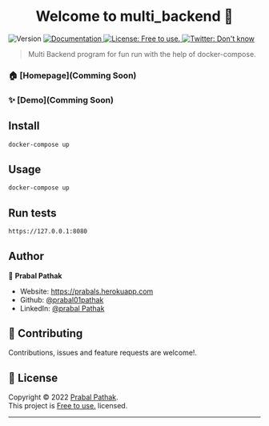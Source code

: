 <h1 align="center">Welcome to multi_backend 👋</h1>
<p>
  <img alt="Version" src="https://img.shields.io/badge/version-1.0.0-blue.svg?cacheSeconds=2592000" />
  <a href="Comming Soon" target="_blank">
    <img alt="Documentation" src="https://img.shields.io/badge/documentation-yes-brightgreen.svg" />
  </a>
  <a href="Nothing" target="_blank">
    <img alt="License: Free to use." src="https://img.shields.io/badge/License-Free to use.-yellow.svg" />
  </a>
  <a href="https://twitter.com/Don't know" target="_blank">
    <img alt="Twitter: Don't know" src="https://img.shields.io/twitter/follow/Don't know.svg?style=social" />
  </a>
</p>

> Multi Backend program for fun run with the help of docker-compose.

### 🏠 [Homepage](Comming Soon)

### ✨ [Demo](Comming Soon)

## Install

```sh
docker-compose up 
```

## Usage

```sh
docker-compose up 
```

## Run tests

```sh
https://127.0.0.1:8080
```

## Author

👤 **Prabal Pathak**

* Website: https://prabals.herokuapp.com
* Github: [@prabal01pathak](https://github.com/prabal01pathak)
* LinkedIn: [@prabal Pathak](https://linkedin.com/in/prabal01pathak)

## 🤝 Contributing

Contributions, issues and feature requests are welcome!.

## 📝 License

Copyright © 2022 [Prabal Pathak](https://github.com/prabal01pathak).<br />
This project is [Free to use.](Nothing) licensed.

***
